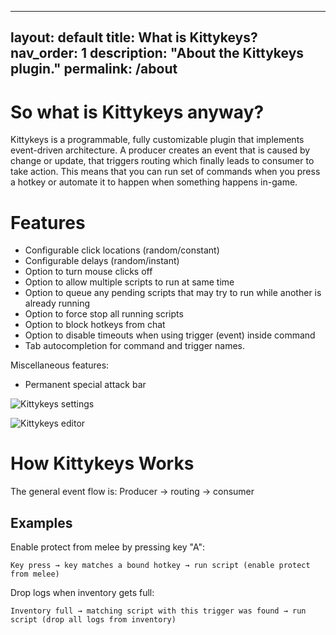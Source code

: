 ----
layout: default
title: What is Kittykeys?
nav_order: 1
description: "About the Kittykeys plugin."
permalink: /about
----

# So what is Kittykeys anyway?

Kittykeys is a programmable, fully customizable plugin that implements event-driven architecture. A producer creates an event that is caused by change or update, that triggers routing which finally leads to consumer to take action. This means that you can run set of commands when you press a hotkey or automate it to happen when something happens in-game.

# Features

- Configurable click locations (random/constant)
- Configurable delays (random/instant)
- Option to turn mouse clicks off
- Option to allow multiple scripts to run at same time
- Option to queue any pending scripts that may try to run while another is already running
- Option to force stop all running scripts
- Option to block hotkeys from chat
- Option to disable timeouts when using trigger (event) inside command
- Tab autocompletion for command and trigger names.

Miscellaneous features:
- Permanent special attack bar

![Kittykeys settings](https://i.imgur.com/JDt1pTs.png)

![Kittykeys editor](https://i.imgur.com/zRNzIa9.gif)

# How Kittykeys Works

The general event flow is: Producer → routing → consumer

## Examples

Enable protect from melee by pressing key "A":  
```
Key press → key matches a bound hotkey → run script (enable protect from melee)
```

Drop logs when inventory gets full:  
```
Inventory full → matching script with this trigger was found → run script (drop all logs from inventory)  
````